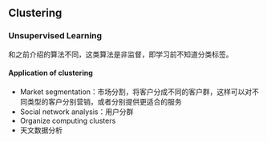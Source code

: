 ## Clustering

### Unsupervised Learning

和之前介绍的算法不同，这类算法是非监督，即学习前不知道分类标签。

#### Application of clustering

* Market segmentation：市场分割，将客户分成不同的客户群，这样可以对不同类型的客户分别营销，或者分别提供更适合的服务
* Social network analysis：用户分群
* Organize computing clusters
* 天文数据分析

